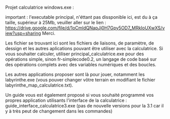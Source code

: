 Projet calculatrice windows.exe :

important :
 l'executable principal, n'éttant pas dissponible ici, est du à  ça taille, supérieur à 25Mb, veuiller aller sur le lien :
 https://drive.google.com/file/d/1oCmldQNapJj0H7Gpy5OD7_MRkIoUXwXS/view?usp=sharing
 Merci.

Les fichier se trouvant ici sont les fichiers de liaisons, de paramètre, de dessign et les autres aplications pouvant être utiliser avec la calculatrice.
Si vous souhaiter calculer, utiliser principal_calculatrice.exe pour des opérations simple, sinon fr-simplecode0.2, un langage de code basé sur des opérations complets avec des variables numériques et des boucles.

Les autres applications proposer sont là pour jouer, notamment les labyrinthe.exe (vous pouver changer vôtre terrain en modifiant le fichier labyrinthe_map_calculatrice.txt).

Un guide vous est également proposé si vous souhaité programmé vos propres application utilisants l'interface de la calculatrice : guide_interface_calculatrice3.exe (pas de nouvelle versions pour la 3.1 car il y à très peut de changement dans les commandes)

